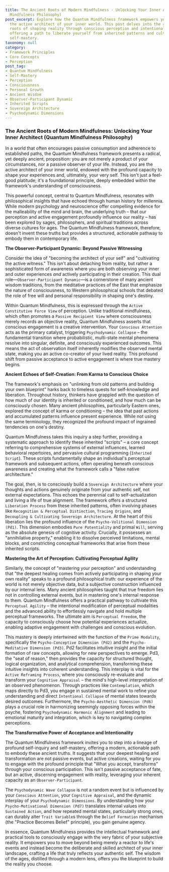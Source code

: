 ```yaml
---
title: The Ancient Roots of Modern Mindfulness - Unlocking Your Inner Architect (Quantum
  Mindfulness Philosophy)
post_excerpt: Explore how the Quantum Mindfulness framework empowers you to become
  the active architect of your inner world. This post delves into the ancient philosophical
  roots of shaping reality through conscious perception and intentional self-creation,
  offering a path to liberate yourself from inherited patterns and cultivate authentic
  self-mastery.
taxonomy: null
category:
- Framework Principles
- Core Concepts
- Perception
post_tag:
- Quantum Mindfulness
- Self-Mastery
- Perception
- Consciousness
- Personal Growth
- Ancient Wisdom
- Observer-Participant Dynamic
- Inherited Scripts
- Sovereign Architecture
- Psychodynamic Dimensions
---
```

### The Ancient Roots of Modern Mindfulness: Unlocking Your Inner Architect (Quantum Mindfulness Philosophy)

In a world that often encourages passive consumption and adherence to established paths, the Quantum Mindfulness framework presents a radical, yet deeply ancient, proposition: you are not merely a product of your circumstances, nor a passive observer of your life. Instead, you are the active architect of your inner world, endowed with the profound capacity to shape your experiences and, ultimately, your very self. This isn't just a feel-good platitude; it's a foundational principle, deeply embedded within the framework's understanding of consciousness.

This powerful concept, central to Quantum Mindfulness, resonates with philosophical insights that have echoed through human history for millennia. While modern psychology and neuroscience offer compelling evidence for the malleability of the mind and brain, the underlying truth – that our perception and active engagement profoundly influence our reality – has been explored by sages, philosophers, and spiritual traditions across diverse cultures for ages. The Quantum Mindfulness framework, therefore, doesn't invent these truths but provides a structured, actionable pathway to embody them in contemporary life.

**The Observer-Participant Dynamic: Beyond Passive Witnessing**

Consider the idea of "becoming the architect of your self" and "cultivating the active witness." This isn't about detaching from reality, but rather a sophisticated form of awareness where you are both observing your inner and outer experiences *and* actively participating in their creation. This dual role—`Observer-Participant Dynamic`—is a cornerstone of many ancient wisdom traditions, from the meditative practices of the East that emphasize the nature of consciousness, to Western philosophical schools that debated the role of free will and personal responsibility in shaping one's destiny.

Within Quantum Mindfulness, this is expressed through the `Active Constitutive Force View` of perception. Unlike traditional mindfulness, which often promotes a `Passive Recipient View` where consciousness merely records an objective reality, Quantum Mindfulness asserts that conscious engagement is a creative intervention. Your `Conscious Attention` acts as the primary catalyst, triggering `Psychodynamic Collapse` – the fundamental transition where probabilistic, multi-state mental phenomena resolve into singular, definite, and consciously experienced outcomes. This means the act of observation itself inherently modifies the observed mental state, making you an active co-creator of your lived reality. This profound shift from passive acceptance to active engagement is where true mastery begins.

**Ancient Echoes of Self-Creation: From Karma to Conscious Choice**

The framework's emphasis on "unlinking from old patterns and building your own blueprint" harks back to timeless quests for self-knowledge and liberation. Throughout history, thinkers have grappled with the question of how much of our identity is inherited or conditioned, and how much can be consciously chosen. Many ancient philosophies, particularly Eastern ones, explored the concept of karma or conditioning – the idea that past actions and accumulated patterns influence present experience. While not using the same terminology, they recognized the profound impact of ingrained tendencies on one's destiny.

Quantum Mindfulness takes this inquiry a step further, providing a systematic approach to identify these inherited "scripts" – a core concept referring to comprehensive systems of external influences, learned behavioral repertoires, and pervasive cultural programming (`Inherited Script`). These scripts fundamentally shape an individual's perceptual framework and subsequent actions, often operating beneath conscious awareness and creating what the framework calls a "false native architecture."

The goal, then, is to consciously build a `Sovereign Architecture` where your thoughts and actions genuinely originate from your authentic self, not external expectations. This echoes the perennial call to self-actualization and living a life of true alignment. The framework offers a structured `Liberation Process` from these inherited patterns, often involving phases like `Recognition & Perceptual Distinction`, `Tracing Origins`, and `Decoupling & Cultivating Sovereign Architecture`. At the heart of this liberation lies the profound influence of the `Psycho-Volitional Dimension (Pd1)`. This dimension embodies `Pure Potentiality` and primal `Will`, serving as the absolute genesis of cognitive activity. Crucially, it possesses an "annihilative property," enabling it to dissolve perceived limitations, mental blocks, and constricting conceptual frameworks that arise from these inherited scripts.

**Mastering the Art of Perception: Cultivating Perceptual Agility**

Similarly, the concept of "mastering your perception" and understanding that "the deepest healing comes from actively participating in shaping your own reality" speaks to a profound philosophical truth: our experience of the world is not merely objective data, but a subjective construction influenced by our internal lens. Many ancient philosophies taught that true freedom lies not in controlling external events, but in mastering one's internal response to them. Quantum Mindfulness offers a practical pathway to cultivate this `Perceptual Agility` – the intentional modification of perceptual modalities and the advanced ability to effortlessly navigate and hold multiple perceptual frameworks. The ultimate aim is `Perceptual Freedom`, the capacity to consciously choose how potential experiences actualize, enabling adaptive engagement with challenges and conscious evolution.

This mastery is deeply intertwined with the function of the `Prime Modality`, specifically the `Psycho-Conceptive Dimension (Pd2)` and the `Psycho-Meditative Dimension (Pd3)`. Pd2 facilitates intuitive insight and the initial formation of raw concepts, allowing for new perspectives to emerge. Pd3, the "seat of reason," then provides the capacity for structured thought, logical organization, and analytical comprehension, transforming these intuitive insights into coherent understanding. This interplay is vital for the `Active Reframing Process`, where you consciously re-evaluate and transform your `Cognitive Appraisal` – the mind's high-level interpretation of an observed phenomenon. Through practices like `Contemplation`, which maps directly to Pd3, you engage in sustained mental work to refine your understanding and direct `Intentional Collapse` of mental states towards desired outcomes. Furthermore, the `Psycho-Aesthetic Dimension (Pd6)` plays a crucial role in harmonizing seemingly opposing forces within the psyche, fostering `Psychodynamic Harmonic Alignment` and leading to emotional maturity and integration, which is key to navigating complex perceptions.

**The Transformative Power of Acceptance and Intentionality**

The Quantum Mindfulness framework invites you to step into a lineage of profound self-inquiry and self-mastery, offering a modern, actionable path to embody these ancient truths. It suggests that your deepest healing and transformation are not passive events, but active creations, waiting for you to engage with the profound principle that "What you accept, transforms" through your conscious participation. This isn't passive acceptance of fate, but an active, discerning engagement with reality, leveraging your inherent capacity as an `Observer-Participant`.

The `Psychodynamic Wave Collapse` is not a random event but is influenced by your `Conscious Attention`, your `Cognitive Appraisal`, and the dynamic interplay of your `Psychodynamic Dimensions`. By understanding how your `Psycho-Motivational Dimension (Pd7)` translates internal values into `Sustained Action`, and how repeated mental states, particularly strong ones, can durably alter `Trait Variable`s through the `Belief Formation` mechanism (the "Practice Becomes Belief" principle), you gain genuine agency.

In essence, Quantum Mindfulness provides the intellectual framework and practical tools to consciously engage with the very fabric of your subjective reality. It empowers you to move beyond being merely a reactor to life's events and instead become the deliberate and skilled architect of your inner landscape, crafting a life that truly reflects your authentic self. The wisdom of the ages, distilled through a modern lens, offers you the blueprint to build the reality you choose.